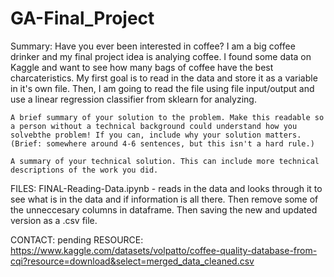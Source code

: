# GA-Final_Project
Summary:
    Have you ever been interested in coffee? I am a big coffee drinker and my final project idea is analying coffee. I found some data on Kaggle and want to see how many bags of coffee have the best charcateristics. My first goal is to read in the data and store it as a variable in it's own file. Then, I am going to read the file using file input/output and use a linear regression classifier from sklearn for analyzing.
    
    A brief summary of your solution to the problem. Make this readable so a person without a technical background could understand how you solvebthe problem! If you can, include why your solution matters. (Brief: somewhere around 4-6 sentences, but this isn't a hard rule.)

    A summary of your technical solution. This can include more technical descriptions of the work you did.
 FILES:
     FINAL-Reading-Data.ipynb
         - reads in the data and looks through it to see what is in the data and if information is all there. Then remove some of the unneccesary columns in dataframe. Then saving the             new and updated version as a .csv file.

CONTACT: pending
RESOURCE: https://www.kaggle.com/datasets/volpatto/coffee-quality-database-from-cqi?resource=download&select=merged_data_cleaned.csv
